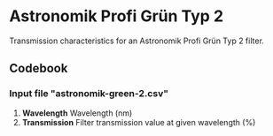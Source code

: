 # Astronomik Profi Grün Typ 2

Transmission characteristics for an Astronomik Profi Grün Typ 2 filter.

## Codebook

### Input file "astronomik-green-2.csv"

1. **Wavelength** Wavelength (nm)
1. **Transmission** Filter transmission value at given wavelength (%)
